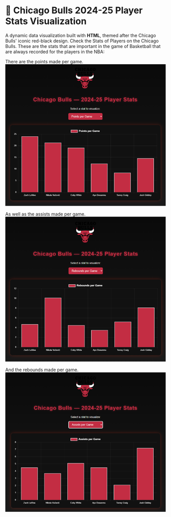 # 🏀 Chicago Bulls 2024-25 Player Stats Visualization

A dynamic data visualization built with **HTML**, themed after the Chicago Bulls' iconic red-black design. Check the Stats of Players on the Chicago Bulls. These are the stats that are important in the game of Basketball that are always recorded for the players in the NBA:

There are the points made per game.
<img src="assets/Screenshot 2025-10-29 013325.png">

As well as the assists made per game.
<img src="assets/Screenshot 2025-10-29 013348.png">

And the rebounds made per game.
<img src="assets/Screenshot 2025-10-29 013406.png">
